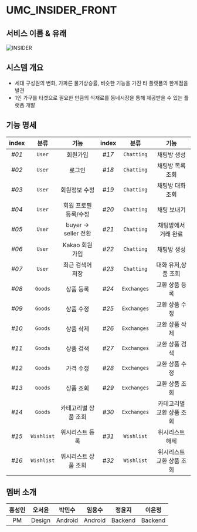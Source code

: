 # UMC_INSIDER_FRONT

## 서비스 이름 & 유래
![INSIDER](https://github.com/comst19/UMC_INSIDER_FRONT/assets/69802523/57ac0f7e-6c83-4a45-aa2f-13003845b27f)


## 시스템 개요
- 세대 구성원의 변화, 가파른 물가상승률, 비슷한 기능을 가진 타 플랫폼의 한계점을 발견
- 1인 가구를 타겟으로 필요한 만큼의 식재료를 동네시장을 통해 제공받을 수 있는 플랫폼 개발


## 기능 명세
|index|분류|기능|index|분류|기능|
|:----:|:----:|:----:|:----:|:----:|:----:|
|_#01_|`User`|회원가입|_#17_|`Chatting`|채팅방 생성|
|_#02_|`User`|로그인|_#18_|`Chatting`|채팅방 목록 조회|
|_#03_|`User`|회원정보 수정|_#19_|`Chatting`|채팅방 대화 조회|
|_#04_|`User`|회원 프로필 등록/수정|_#20_|`Chatting`|채팅 보내기|
|_#05_|`User`|buyer -> seller 전환|_#21_|`Chatting`|채팅방에서 거래 완료|
|_#06_|`User`|Kakao 회원가입|_#22_|`Chatting`|채팅방 생성|
|_#07_|`User`|최근 검색어 저장|_#23_|`Chatting`|대화 유저,상품 조회|
|_#08_|`Goods`|상품 등록|_#24_|`Exchanges`|교환 상품 등록|
|_#09_|`Goods`|상품 수정|_#25_|`Exchanges`|교환 상품 수정|
|_#10_|`Goods`|상품 삭제|_#26_|`Exchanges`|교환 상품 삭제|
|_#11_|`Goods`|상품 검색|_#27_|`Exchanges`|교환 상품 검색|
|_#12_|`Goods`|가격 수정|_#28_|`Exchanges`|교환 상품 수정|
|_#13_|`Goods`|상품 조회|_#29_|`Exchanges`|교환 상품 조회|
|_#14_|`Goods`|카테고리별 상품 조회|_#30_|`Exchanges`|카테고리별 교환 상품 조회|
|_#15_|`Wishlist`|위시리스트 등록|_#31_|`Wishlist`|위시리스트 해제|
|_#16_|`Wishlist`|위시리스트 상품 조회|_#32_|`Wishlist`|위시리스트 교환 상품 조회|


## 멤버 소개
|홍성민|오서윤|박민수|임용수|정윤지|이은정|
|:----:|:----:|:----:|:----:|:----:|:----:|
|PM|Design|Android|Android|Backend|Backend|

